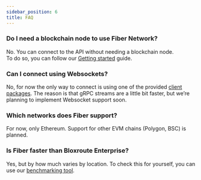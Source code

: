 ```yaml
---
sidebar_position: 6
title: FAQ
---
```


### Do I need a blockchain node to use Fiber Network?

No. You can connect to the API without needing a blockchain node.<br />
To do so, you can follow our [Getting started](./usage/getting-started.mdx) guide.

### Can I connect using Websockets?

No, for now the only way to connect is using one of the provided [client packages](./usage/getting-started.mdx#installing). The reason is that gRPC streams are a little bit faster, but we’re planning to implement Websocket support soon.

### Which networks does Fiber support?

For now, only Ethereum. Support for other EVM chains (Polygon, BSC) is planned.

### Is Fiber faster than Bloxroute Enterprise?

Yes, but by how much varies by location. To check this for yourself, you can use our [benchmarking tool](https://github.com/chainbound/fiber-benchmarks).
